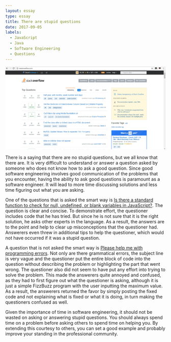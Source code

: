 ```yaml
---
layout: essay
type: essay
title: There are stupid questions
date: 2017-09-05
labels:
  - JavaScript
  - Java
  - Software Engineering
  - Questions
---
```


<img class="ui image" src="../images/stack_overflow.jpg">

There is a saying that there are no stupid questions, but we all know that there are. It is very difficult to understand or answer a question asked by someone who does not know how to ask a good question. Since good software engineering involves good communication of the problems that you encounter, having the ability to ask good questions is paramount as a software engineer. It will lead to more time discussing solutions and less time figuring out what you are asking.

One of the questions that is asked the smart way is <a href="https://stackoverflow.com/questions/5515310/is-there-a-standard-function-to-check-for-null-undefined-or-blank-variables-in">Is there a standard function to check for null, undefined, or blank variables in JavaScript?</a>. The question is clear and concise. To demonstrate effort, the questioner includes code that he has tried. But since he is not sure that it is the right solution, he asks other experts in the language. As a result, the answers are to the point and help to clear up misconceptions that the questioner had. Answerers even threw in additional tips to help the questioner, which would not have occurred if it was a stupid question.

A question that is not asked the smart way is <a href="https://stackoverflow.com/questions/31024276/please-help-me-with-java-programming-errors">Please help me with programming errors</a>. Not only are there grammatical errors, the subject line is very vague and the questioner put the entire block of code into the question without describing the problem or highlighting the part that went wrong. The questioner also did not seem to have put any effort into trying to solve the problem. This made the answerers quite annoyed and confused, as they had to first figure out what the questioner is asking, although it is just a simple FizzBuzz program with the user inputting the maximum value. As a result, the answerers returned the favor by simply posting the fixed code and not explaining what is fixed or what it is doing, in turn making the questioners confused as well.

Given the importance of time in software engineering, it should not be wasted on asking or answering stupid questions. You should always spend time on a problem before asking others to spend time on helping you. By extending this courtesy to others, you can set a good example and probably improve your standing in the professional community.
